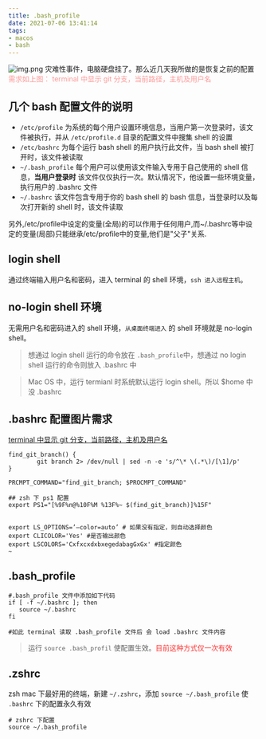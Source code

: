 ```yaml
---
title: .bash_profile
date: 2021-07-06 13:41:14
tags:
- macos
- bash
---
```


![img.png](/images/macos/terminal.png)
灾难性事件，电脑硬盘挂了。那么近几天我所做的是恢复之前的配置<br/>
<font color="#f99">
    需求如上图：
    terminal 中显示 git 分支，当前路径，主机及用户名
</font>

## 几个 bash 配置文件的说明
*   `/etc/profile` 为系统的每个用户设置环境信息，当用户第一次登录时，该文件被执行，并从 `/etc/profile.d` 目录的配置文件中搜集 shell 的设置
*   `/etc/bashrc` 为每个运行 bash shell 的用户执行此文件，当 bash shell 被打开时，该文件被读取
*   `~/.bash_profile` 每个用户可以使用该文件输入专用于自己使用的 shell 信息，**当用户登录时** 该文件仅仅执行一次。默认情况下，他设置一些环境变量，执行用户的 .bashrc 文件
*   `~/.bashrc` 该文件包含专用于你的 bash shell 的 bash 信息，当登录时以及每次打开新的 shell 时，该文件读取

另外,/etc/profile中设定的变量(全局)的可以作用于任何用户,而~/.bashrc等中设定的变量(局部)只能继承/etc/profile中的变量,他们是"父子"关系.

## login shell
通过终端输入用户名和密码，进入 terminal 的 shell 环境，`ssh 进入远程主机`。
## no-login shell 环境
无需用户名和密码进入的 shell 环境，`从桌面终端进入` 的 shell 环境就是 no-login shell。

> 想通过 login shell 运行的命令放在 `.bash_profile`中，想通过 no login shell 运行的命令则放入 .bashrc 中

> Mac OS 中，运行 termianl 时系统默认运行 login shell。所以 $home 中没 .bashrc

## .bashrc 配置图片需求
<u>terminal 中显示 git 分支，当前路径，主机及用户名</u>
```shell
find_git_branch() {
        git branch 2> /dev/null | sed -n -e 's/^\* \(.*\)/[\1]/p'
}

PRCMPT_COMMAND="find_git_branch; $PROCMPT_COMMAND"

## zsh 下 ps1 配置
export PS1="[%9F%n@%10F%M %13F%~ $(find_git_branch)]%15F"


export LS_OPTIONS=’–color=auto’ # 如果没有指定，则自动选择颜色
export CLICOLOR='Yes' #是否输出颜色
export LSCOLORS='CxfxcxdxbxegedabagGxGx' #指定颜色
~                                                   
```

## .bash_profile
```
#.bash_profile 文件中添加如下代码
if [ -f ~/.bashrc ]; then
   source ~/.bashrc
fi

#如此 terminal 读取 .bash_profile 文件后 会 load .bashrc 文件内容
```

> 运行 `source .bash_profil` 使配置生效。<font color="#f33">目前这种方式仅一次有效</font>

## .zshrc 
zsh mac 下最好用的终端，新建 `~/.zshrc`，添加 `source ~/.bash_profile` 使 `.bashrc` 下的配置永久有效
```shell
# zshrc 下配置
source ~/.bash_profile 
```
